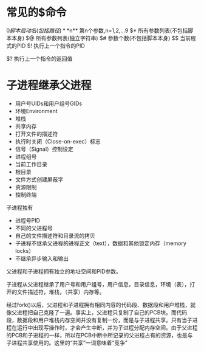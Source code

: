 # 常见的$命令

$0    脚本启动名(包括路径)
**$n**    第n个参数,n=1,2,…9
$*    所有参数列表(不包括脚本本身)
$@   所有参数列表(独立字符串)
$#    参数个数(不包括脚本本身)
$$    当前程式的PID
$!    执行上一个指令的PID

$?    执行上一个指令的返回值







# 子进程继承父进程

- 用户号UIDs和用户组号GIDs      
- 环境Environment      
- 堆栈      
- 共享内存      
- 打开文件的描述符      
- 执行时关闭（Close-on-exec）标志      
- 信号（Signal）控制设定      
- 进程组号      
- 当前工作目录      
- 根目录      
- 文件方式创建屏蔽字      
- 资源限制      
- 控制终端    

子进程独有

- 进程号PID      
- 不同的父进程号      
- 自己的文件描述符和目录流的拷贝      
- 子进程不继承父进程的进程正文（text），数据和其他锁定内存（memory locks）      
- 不继承异步输入和输出    

父进程和子进程拥有独立的地址空间和PID参数。

子进程从父进程继承了用户号和用户组号，用户信息，目录信息，环境（表），打开的文件描述符，堆栈，（共享）内存等。  

经过fork()以后，父进程和子进程拥有相同内容的代码段、数据段和用户堆栈，就像父进程把自己克隆了一遍。事实上，父进程只复制了自己的PCB块。而代码段，数据段和用户堆栈内存空间并没有复制一份，而是与子进程共享。只有当子进程在运行中出现写操作时，才会产生中断，并为子进程分配内存空间。由于父进程的PCB和子进程的一样，所以在PCB中断中所记录的父进程占有的资源，也是与子进程共享使用的。这里的“共享”一词意味着“竞争”